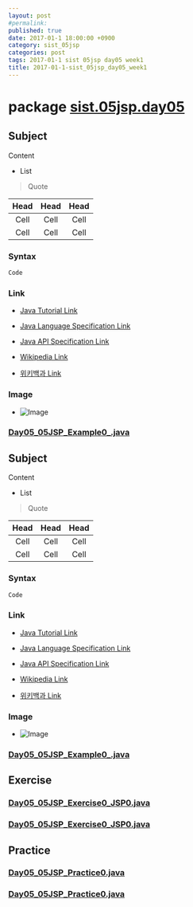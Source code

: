 ```yaml
---
layout: post
#permalink: 
published: true
date: 2017-01-1 18:00:00 +0900
category: sist_05jsp
categories: post
tags: 2017-01-1 sist 05jsp day05 week1
title: 2017-01-1-sist_05jsp_day05_week1
---
```




# package [sist.05jsp.day05](http://github.com/magoon85/sist/tree/master/_05jsp/src/sist/_05jsp/day05)



## Subject

Content

- List

> Quote

|	Head	|	Head	|	Head	|
|:---:|:---:|:---:|
|	Cell	|	Cell	|	Cell	|
|	Cell	|	Cell	|	Cell	|


### Syntax

````````````````````````````````````````````````````````````````````````````````java
Code
````````````````````````````````````````````````````````````````````````````````


### Link

- [Java Tutorial Link](http)

- [Java Language Specification Link](http)

- [Java API Specification Link](http)

- [Wikipedia Link](http)

- [위키백과 Link](http)


### Image

- ![Image](http)


### [Day05_05JSP_Example0_.java](http://github.com/magoon85/sist/blob/master/_05jsp/src/sist/_05jsp/day05/Day05_05JSP_Example0_.java)



## Subject

Content

- List

> Quote

|	Head	|	Head	|	Head	|
|:---:|:---:|:---:|
|	Cell	|	Cell	|	Cell	|
|	Cell	|	Cell	|	Cell	|


### Syntax

````````````````````````````````````````````````````````````````````````````````java
Code
````````````````````````````````````````````````````````````````````````````````


### Link

- [Java Tutorial Link](http)

- [Java Language Specification Link](http)

- [Java API Specification Link](http)

- [Wikipedia Link](http)

- [위키백과 Link](http)


### Image

- ![Image](http)


### [Day05_05JSP_Example0_.java](http://github.com/magoon85/sist/blob/master/_05jsp/src/sist/_05jsp/day05/Day05_05JSP_Example0_.java)



## Exercise


### [Day05_05JSP_Exercise0_JSP0.java](http://github.com/magoon85/sist/blob/master/_05jsp/src/sist/_05jsp/day05/Day05_05JSP_Exercise0_JSP0.java)


### [Day05_05JSP_Exercise0_JSP0.java](http://github.com/magoon85/sist/blob/master/_05jsp/src/sist/_05jsp/day05/Day05_05JSP_Exercise0_JSP0.java)



## Practice


### [Day05_05JSP_Practice0.java](http://github.com/magoon85/sist/blob/master/_05jsp/src/sist/_05jsp/day05/Day05_05JSP_Practice0.java)


### [Day05_05JSP_Practice0.java](http://github.com/magoon85/sist/blob/master/_05jsp/src/sist/_05jsp/day05/Day05_05JSP_Practice0.java)

